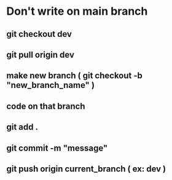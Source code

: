 # Don't write on main branch

## git checkout dev

## git pull origin dev

## make new branch ( git checkout -b "new_branch_name" )

## code on that branch

## git add .

## git commit -m "message"

## git push origin current_branch ( ex: dev )
